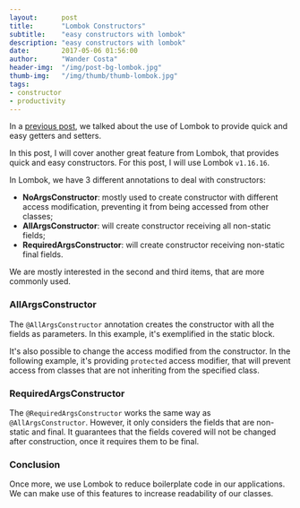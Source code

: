 ```yaml
---
layout:      post
title:       "Lombok Constructors"
subtitle:    "easy constructors with lombok"
description: "easy constructors with lombok"
date:        2017-05-06 01:56:00
author:      "Wander Costa"
header-img:  "/img/post-bg-lombok.jpg"
thumb-img:   "/img/thumb/thumb-lombok.jpg"
tags:
- constructor
- productivity
---
```


In a [previous post][previouspost], we talked about the use of Lombok to provide quick and easy getters and setters.

In this post, I will cover another great feature from Lombok, that provides quick and easy constructors. For this post, I will use Lombok `v1.16.16`.

In Lombok, we have 3 different annotations to deal with constructors:

 * **NoArgsConstructor**: mostly used to create constructor with different access modification, preventing it from being accessed from other classes;
 * **AllArgsConstructor**: will create constructor receiving all non-static fields;
 * **RequiredArgsConstructor**: will create constructor receiving non-static final fields.

We are mostly interested in the second and third items, that are more commonly used.

### AllArgsConstructor
The `@AllArgsConstructor` annotation creates the constructor with all the fields as parameters. In this example, it's exemplified in the static block.
<script src="https://gist.github.com/rwanderc/23ede9af395f427a210e276f4250f597.js"></script>

It's also possible to change the access modified from the constructor. In the following example, it's providing `protected` access modifier, that will prevent access from classes that are not inheriting from the specified class.
<script src="https://gist.github.com/rwanderc/743a4c6e7035a72aae0b7d28010495e1.js"></script>

### RequiredArgsConstructor
The `@RequiredArgsConstructor` works the same way as `@AllArgsConstructor`. However, it only considers the fields that are non-static and final. It guarantees that the fields covered will not be changed after construction, once it requires them to be final.
<script src="https://gist.github.com/rwanderc/8d297819793e2d810af024c38fcac011.js"></script>

### Conclusion
Once more, we use Lombok to reduce boilerplate code in our applications. We can make use of this features to increase readability of our classes.

[previouspost]:http://www.wandercosta.com/lombok/

